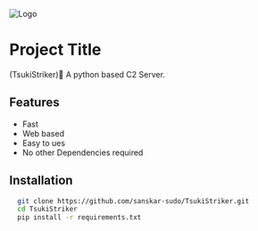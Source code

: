 
![Logo](https://wpmanageninja.com/wp-content/uploads/2018/09/wpmanageninja_logo_icon-1-1.png)






# Project Title

(TsukiStriker)🥷
A python based C2 Server.

## Features

- Fast
- Web based
- Easy to ues
- No other Dependencies required 







## Installation


```bash
  git clone https://github.com/sanskar-sudo/TsukiStriker.git
  cd TsukiStriker
  pip install -r requirements.txt

```
    
